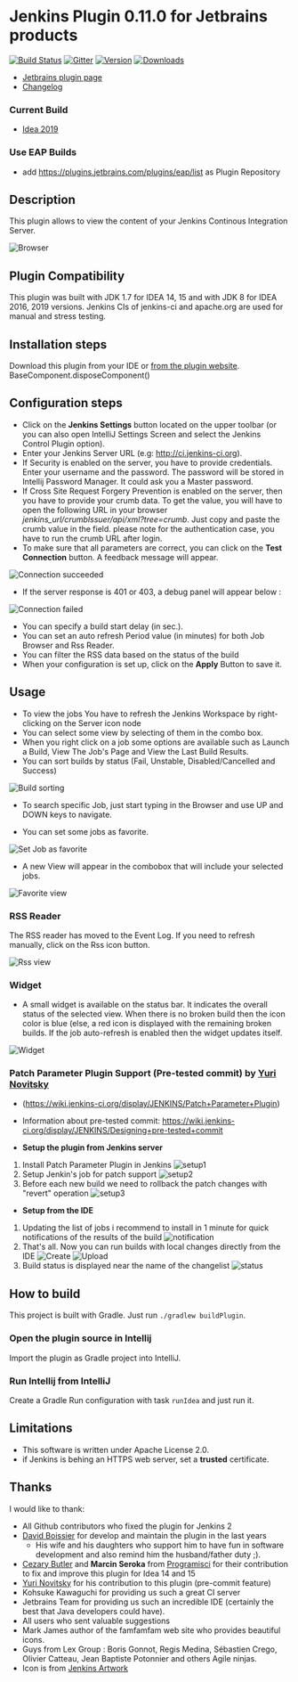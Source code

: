 # Jenkins Plugin 0.11.0 for Jetbrains products
[![Build Status](https://travis-ci.org/MCMicS/jenkins-control-plugin.svg?branch=master)](https://travis-ci.org/MCMicS/jenkins-control-plugin)
[![Gitter](https://badges.gitter.im/jenkins-control-plugin/community.svg)](https://gitter.im/jenkins-control-plugin/community?utm_source=badge&utm_medium=badge&utm_campaign=pr-badge)
[![Version](https://img.shields.io/jetbrains/plugin/v/6110?label=version)](https://plugins.jetbrains.com/plugin/6110-jenkins-control-plugin)
[![Downloads](https://img.shields.io/jetbrains/plugin/d/6110-jenkins-control-plugin)](https://plugins.jetbrains.com/plugin/6110-jenkins-control-plugin)

* [Jetbrains plugin page](https://plugins.jetbrains.com/idea/plugin/6110)
* [Changelog](CHANGELOG.txt)

### Current Build
* [Idea 2019](snapshot/jenkins-control-plugin-0.11.0-Idea2019.2-eap3.zip)

### Use EAP Builds
* add https://plugins.jetbrains.com/plugins/eap/list as Plugin Repository


## Description
This plugin allows to view the content of your Jenkins Continous Integration Server.

![Browser](doc/images/Browser.png?raw=true)

## Plugin Compatibility
This plugin was built with JDK 1.7 for IDEA 14, 15 and with JDK 8 for IDEA 2016, 2019 versions. Jenkins CIs of jenkins-ci and apache.org are used for manual and stress testing.

## Installation steps
Download this plugin from your IDE or [from the plugin website](http://plugins.jetbrains.com/plugin/6110).
BaseComponent.disposeComponent()
## Configuration steps
* Click on the **Jenkins Settings** button located on the upper toolbar (or you can also open IntelliJ Settings Screen and select the Jenkins Control Plugin option).
* Enter your Jenkins Server URL (e.g: http://ci.jenkins-ci.org).
* If Security is enabled on the server, you have to provide credentials. Enter your username and the password. The password will be stored in Intellij Password Manager. It could ask you a Master password.
* If Cross Site Request Forgery Prevention is enabled on the server, then you have to provide your crumb data. To get the value, you will have to open the following URL in your browser *_jenkins_url_/crumbIssuer/api/xml?tree=crumb*. Just copy and paste the crumb value in the field. please note for the authentication case, you have to run the crumb URL after login.
* To make sure that all parameters are correct, you can click on the **Test Connection** button. A feedback message will appear.

![Connection succeeded](doc/images/Configuration-Success.png?raw=true)

* If the server response is 401 or 403, a debug panel will appear below :

![Connection failed](doc/images/Configuration-failure.png?raw=true)

* You can specify a build start delay (in sec.).
* You can set an auto refresh Period value (in minutes) for both Job Browser and Rss Reader.
* You can filter the RSS data based on the status of the build
* When your configuration is set up, click on the **Apply** Button to save it.

## Usage
* To view the jobs You have to refresh the Jenkins Workspace by right-clicking on the Server icon node
* You can select some view by selecting of them in the combo box.
* When you right click on a job some options are available such as Launch a Build, View The Job's Page and View the Last Build Results.
* You can sort builds by status (Fail, Unstable, Disabled/Cancelled and Success)

![Build sorting](doc/images/Browser-sortingByStatus.png?raw=true)

* To search specific Job, just start typing in the Browser and use UP and DOWN keys to navigate.

* You can set some jobs as favorite.

![Set Job as favorite ](doc/images/Browser-setAsFavorite.png?raw=true)

* A new View will appear in the combobox that will include your selected jobs.

![Favorite view](doc/images/Browser-selectFavoriteView.png?raw=true)

### RSS Reader
The RSS reader has moved to the Event Log. If you need to refresh manually, click on the Rss icon button.

![Rss view](doc/images/RssLatestBuilds.png?raw=true)

### Widget
* A small widget is available on the status bar. It indicates the overall status of the selected view. When there is no broken build then the icon color is blue (else, a red icon is displayed with the remaining broken builds. If the job auto-refresh is enabled then the widget updates itself.

![Widget](doc/images/Widget.png?raw=true)


### Patch Parameter Plugin Support (Pre-tested commit) by [Yuri Novitsky](https://github.com/nyver)
* (https://wiki.jenkins-ci.org/display/JENKINS/Patch+Parameter+Plugin)
* Information about pre-tested commit: https://wiki.jenkins-ci.org/display/JENKINS/Designing+pre-tested+commit

* **Setup the plugin from Jenkins server**

1. Install Patch Parameter Plugin in Jenkins ![setup1](doc/howto/1_setup_jenkins/01.png?raw=true)
2. Setup Jenkin's job for patch support ![setup2](doc/howto/1_setup_jenkins/02.png?raw=true)
3. Before each new build we need to rollback the patch changes with "revert" operation ![setup3](doc/howto/1_setup_jenkins/03.png?raw=true)

* **Setup from the IDE**

1. Updating the list of jobs i recommend to install in 1 minute for quick notifications of the results of the build ![notification](doc/howto/2_setup_ide/03.png)
2. That's all. Now you can run builds with local changes directly from the IDE ![Create](doc/howto/2_setup_ide/05.png?raw=true) ![Upload](doc/howto/2_setup_ide/04.png?raw=true)
3. Build status is displayed near the name of the changelist ![status](doc/howto/2_setup_ide/06.png?raw=true)

## How to build

This project is built with Gradle. Just run `./gradlew buildPlugin`.

### Open the plugin source in Intellij

Import the plugin as Gradle project into IntelliJ.

### Run Intellij from IntelliJ

Create a Gradle Run configuration with task `runIdea` and just run it.

## Limitations
* This software is written under Apache License 2.0.
* if Jenkins is behing an HTTPS web server, set a **trusted** certificate.

## Thanks
I would like to thank:
* All Github contributors who fixed the plugin for Jenkins 2
* [David Boissier](https://github.com/dboissier) for develop and maintain the plugin in the last years
    * His wife and his daughters who support him to have fun in software development and also remind him the husband/father duty ;).
* [Cezary Butler](https://github.com/cezary-butler) and **Marcin Seroka** from [Programisci](http://programisci.eu/en/) for their contribution to fix and improve this plugin for Idea 14 and 15
* [Yuri Novitsky](https://github.com/nyver) for his contribution to this plugin (pre-commit feature)
* Kohsuke Kawaguchi for providing us such a great CI server
* Jetbrains Team for providing us such an incredible IDE (certainly the best that Java developers could have).
* All users who sent valuable suggestions
* Mark James author of the famfamfam web site who provides beautiful icons.
* Guys from Lex Group : Boris Gonnot, Regis Medina, Sébastien Crego, Olivier Catteau, Jean Baptiste Potonnier and others Agile ninjas.
* Icon is from [Jenkins Artwork](https://jenkins.io/artwork/)
